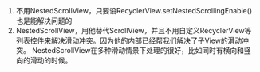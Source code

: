

1. 不用NestedScrollView，只要设RecyclerView.setNestedScrollingEnable()也是能解决问题的
2. NestedScrollView，用他替代ScrollView，并且不用自定义RecyclerView等列表控件来解决滑动冲突。因为他的内部已经帮我们解决了子View的滑动冲突。 NestedScrollView在多种滑动情景下处理的很好，比如同时有横向和竖向的滑动的时候。